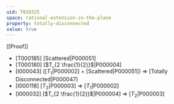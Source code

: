 ```yaml
---
uid: T018325
space: rational-extension-in-the-plane
property: totally-disconnected
value: true
---
```

[[Proof]]

* [T000185] [Scattered|P000051]
* [T000180] [$T_{2 \frac{1}{2}}$|P000004]
* [I000043] ([$T_1$|P000002] + [Scattered|P000051]) => [Totally Disconnected|P000047]
* [I000118] [$T_2$|P000003] => [$T_1$|P000002]
* [I000032] [$T_{2 \frac{1}{2}}$|P000004] => [$T_2$|P000003]

